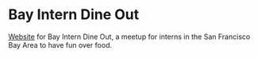 # Bay Intern Dine Out
[Website](http://interndineout.com/) for Bay Intern Dine Out, a meetup for interns in the San Francisco Bay Area to have fun over food.

